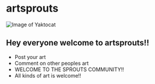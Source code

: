 # artsprouts

![Image of Yaktocat](https://octodex.github.com/images/yaktocat.png)

## Hey everyone welcome to artsprouts!!
* Post your art
* Comment on other peoples art
* WELCOME TO THE SPROUTS COMMUNITY!!
* All kinds of art is welcome!!
